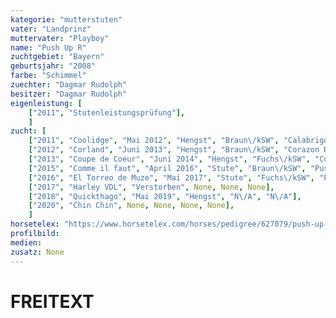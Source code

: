```yaml
---
kategorie: "mutterstuten"
vater: "Landprinz"
muttervater: "Playboy"
name: "Push Up R"
zuchtgebiet: "Bayern"
geburtsjahr: "2008"
farbe: "Schimmel"
zuechter: "Dagmar Rudolph"
besitzer: "Dagmar Rudolph"
eigenleistung: [
	["2011", "Stutenleistungsprüfung"],
	]
zucht: [
	["2011", "Coolidge", "Mai 2012", "Hengst", "Braun\/kSW", "Calabrigo R"],
	["2012", "Corland", "Juni 2013", "Hengst", "Braun\/kSW", "Corazon R"],
	["2013", "Coupe de Coeur", "Juni 2014", "Hengst", "Fuchs\/kSW", "Coupe de Foudre R"],
	["2015", "Comme il faut", "April 2016", "Stute", "Braun\/kSW", "Pushpa R"],
	["2016", "El Torreo de Muze", "Mai 2017", "Stute", "Fuchs\/kSW", "Pajita"],
	["2017", "Harley VDL", "Verstorben", None, None, None],
	["2018", "Quickthago", "Mai 2019", "Hengst", "N\/A", "N\/A"],
	["2020", "Chin Chin", None, None, None, None],
	]
horsetelex: "https://www.horsetelex.com/horses/pedigree/627079/push-up-r"
profilbild:
medien:
zusatz: None
---
```

# FREITEXT
